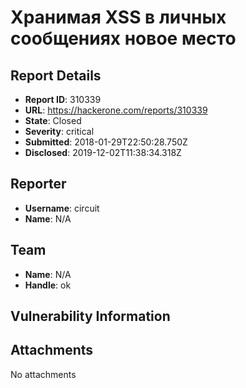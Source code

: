 # Хранимая XSS в личных сообщениях новое место

## Report Details
- **Report ID**: 310339
- **URL**: https://hackerone.com/reports/310339
- **State**: Closed
- **Severity**: critical
- **Submitted**: 2018-01-29T22:50:28.750Z
- **Disclosed**: 2019-12-02T11:38:34.318Z

## Reporter
- **Username**: circuit
- **Name**: N/A

## Team
- **Name**: N/A
- **Handle**: ok

## Vulnerability Information


## Attachments
No attachments

